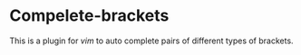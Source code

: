# Compelete-brackets

This is a plugin for *vim* to auto complete pairs of different types of brackets.


